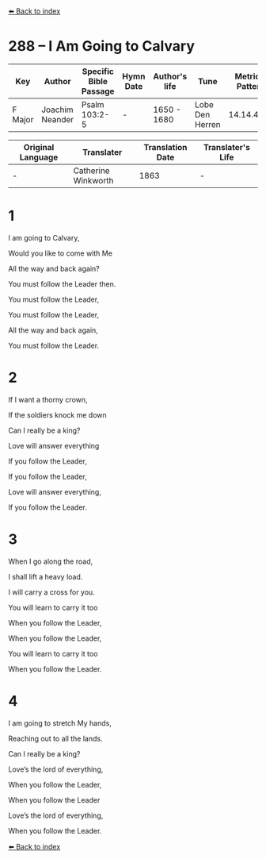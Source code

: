 [⬅️ Back to index](../README.md)

# 288 – I Am Going to Calvary

Key | Author   | Specific Bible Passage     |Hymn Date |Author's life |Tune |Metrical Pattern   |Composer/Source                                                                                        
-- | --------- | ---------------------------|----------|--------------|-----|-------------------|-------------   
F Major  | Joachim Neander      | Psalm 103:2-5 | -  | 1650 - 1680 | Lobe Den Herren | 14.14.4.7.8 | Chorale Book for England, 1863 

Original Language | Translater | Translation Date   | Translater's Life     
----------------- | --------- | --------------------|-------------   
\-  | Catherine Winkworth      | 1863 | -  | 1827 - 1878 



# 1

I am going to Calvary,

Would you like to come with Me

All the way and back again?

You must follow the Leader then.

You must follow the Leader,

You must follow the Leader,

All the way and back again,

You must follow the Leader.



# 2

If I want a thorny crown,

If the soldiers knock me down

Can I really be a king?

Love will answer everything

If you follow the Leader,

If you follow the Leader,

Love will answer everything,

If you follow the Leader.



# 3

When I go along the road,

I shall lift a heavy load.

I will carry a cross for you.

You will learn to carry it too

When you follow the Leader,

When you follow the Leader,

You will learn to carry it too

When you follow the Leader.



# 4

I am going to stretch My hands,

Reaching out to all the lands.

Can I really be a king?

Love’s the lord of everything,

When you follow the Leader,

When you follow the Leader

Love’s the lord of everything,

When you follow the Leader.

[⬅️ Back to index](../README.md)
